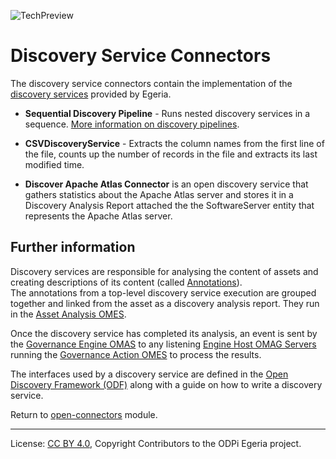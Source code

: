 <!-- SPDX-License-Identifier: CC-BY-4.0 -->
<!-- Copyright Contributors to the ODPi Egeria project 2019. -->

![TechPreview](../../../../images/egeria-content-status-tech-preview.png#pagewidth)

# Discovery Service Connectors

The discovery service connectors contain the implementation of the
[discovery services](https://egeria-project.org/concepts/open-discovery-service)
provided by Egeria.

* **Sequential Discovery Pipeline** - Runs nested discovery services
  in a sequence.  [More information on discovery pipelines](../../../frameworks/open-discovery-framework/docs/discovery-pipeline.md).
  
* **CSVDiscoveryService** - Extracts the column names from the first line of the file, counts up the number of records in the file
  and extracts its last modified time.

* **Discover Apache Atlas Connector** is an open discovery service that gathers statistics about the
  Apache Atlas server and stores it in a Discovery Analysis Report attached the the SoftwareServer entity
  that represents the Apache Atlas server.

## Further information

Discovery services are responsible for analysing the content of assets and creating
descriptions of its content (called [Annotations](../../../frameworks/open-discovery-framework/docs/discovery-annotation.md)).  
The annotations from a top-level discovery service
execution are grouped together and linked from the asset as a discovery analysis report.
They run in the [Asset Analysis OMES](../../../engine-services/asset-analysis).

Once the discovery service has completed its analysis,
an event is sent by the [Governance Engine OMAS](../../../access-services/governance-engine) to any listening
[Engine Host OMAG Servers](https://egeria-project.org/concepts/engine-host) running 
the [Governance Action OMES](../../../engine-services/governance-action) to process the results.

The interfaces used by a discovery service are defined in
the [Open Discovery Framework (ODF)](https://egeria-project.org/frameworks/odf/overview)
along with a guide on how to write a discovery service.

Return to [open-connectors](..) module.

----
License: [CC BY 4.0](https://creativecommons.org/licenses/by/4.0/),
Copyright Contributors to the ODPi Egeria project.